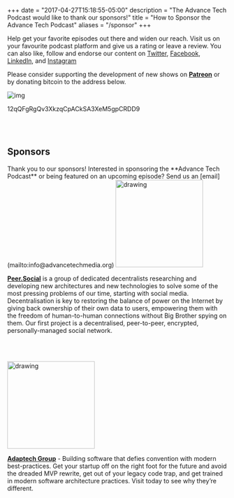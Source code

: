 +++
date = "2017-04-27T15:18:55-05:00"
description = "The Advance Tech Podcast would like to thank our sponsors!"
title = "How to Sponsor the Advance Tech Podcast"
aliases = "/sponsor"
+++


Help get your favorite episodes out there and widen our reach. Visit us on your favourite podcast platform and give us a rating or leave a review. You can also like, follow and endorse our content on [Twitter](https://twitter.com/AdvTechPodcast), [Facebook](https://www.facebook.com/advancetechmedia), [LinkedIn](https://www.linkedin.com/company/advance-tech-media/), and [Instagram](https://www.instagram.com/advance_tech_media/)


Please consider supporting the development of new shows on **[Patreon](https://www.patreon.com/AdvanceTechPodcast?alert=2)** or by donating bitcoin to the address below.

![img](/img/sponsors/wallet.png)

12qQFgRgQv3XkzqCpACkSA3XeM5gpCRDD9

<br></br>

<h2> Sponsors </h2>
Thank you to our sponsors! Interested in sponsoring the **Advance Tech Podcast** or being featured on an upcoming episode? Send us an [email](mailto:info@advancetechmedia.org)


<img src="/img/sponsors/PeerBLUELogo.png" alt="drawing" style="width: 200px;"/>

**[Peer.Social](https://peer.social/)** is a group of dedicated decentralists researching and developing new architectures and new technologies to solve some of the most pressing problems of our time, starting with social media.  Decentralisation is key to restoring the balance of power on the Internet by giving back ownership of their own data to users, empowering them with the freedom of human-to-human connections without Big Brother spying on them.  Our first project is a decentralised, peer-to-peer, encrypted, personally-managed social network.

<br></br>

<img src="/img/sponsors/adaptech.jpg" alt="drawing" style="width: 200px;"/>

**[Adaptech Group](https://www.adaptechgroup.com/)** - Building software that defies convention with modern best-practices.  Get your startup off on the right foot for the future and avoid the dreaded MVP rewrite, get out of your legacy code trap, and get trained in modern software architecture practices. Visit today to see why they’re different.